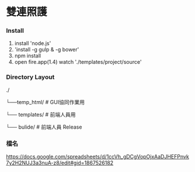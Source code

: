 雙連照護
============

### Install

1. install 'node.js'
2. 'install -g gulp & -g bower'
3. npm install
4. open fire.app(1.4) watch './templates/project/source'


### Directory	Layout

./

└──temp_html/                       # GUI協同作業用

└──	templates/                      # 前端人員用

└── bulide/                         # 前端人員 Release

### 檔名
https://docs.google.com/spreadsheets/d/1ccVh_gDCgVopOjxAaDJHEFPnvk7y2H2NUJ3a3nuA-z8/edit#gid=1867526182